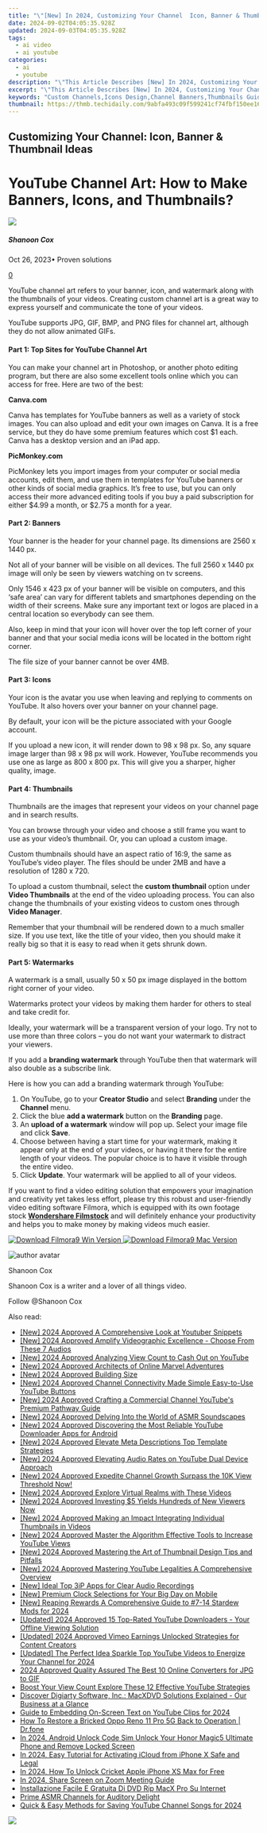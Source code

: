 ```yaml
---
title: "\"[New] In 2024, Customizing Your Channel  Icon, Banner & Thumbnail Ideas\""
date: 2024-09-02T04:05:35.928Z
updated: 2024-09-03T04:05:35.928Z
tags:
  - ai video
  - ai youtube
categories:
  - ai
  - youtube
description: "\"This Article Describes [New] In 2024, Customizing Your Channel: Icon, Banner & Thumbnail Ideas\""
excerpt: "\"This Article Describes [New] In 2024, Customizing Your Channel: Icon, Banner & Thumbnail Ideas\""
keywords: "Custom Channels,Icons Design,Channel Banners,Thumbnails Guide,Branded Icons,Visual Elements,Channel Imagery"
thumbnail: https://thmb.techidaily.com/9abfa493c09f599241cf74fbf150ee16ae0981c6610495144fe17eca852c8fbd.jpg
---
```


## Customizing Your Channel: Icon, Banner & Thumbnail Ideas

# YouTube Channel Art: How to Make Banners, Icons, and Thumbnails?

![](https://images.wondershare.com/filmora/article-images/shannon-cox.jpg)

##### Shanoon Cox

 Oct 26, 2023• Proven solutions

[0](#commentsBoxSeoTemplate)

YouTube channel art refers to your banner, icon, and watermark along with the thumbnails of your videos. Creating custom channel art is a great way to express yourself and communicate the tone of your videos.

YouTube supports JPG, GIF, BMP, and PNG files for channel art, although they do not allow animated GIFs.

#### **Part 1: Top Sites for YouTube Channel Art**

You can make your channel art in Photoshop, or another photo editing program, but there are also some excellent tools online which you can access for free. Here are two of the best:

**Canva.com**

Canva has templates for YouTube banners as well as a variety of stock images. You can also upload and edit your own images on Canva. It is a free service, but they do have some premium features which cost $1 each. Canva has a desktop version and an iPad app.

**PicMonkey.com**

PicMonkey lets you import images from your computer or social media accounts, edit them, and use them in templates for YouTube banners or other kinds of social media graphics. It’s free to use, but you can only access their more advanced editing tools if you buy a paid subscription for either $4.99 a month, or $2.75 a month for a year.

#### **Part 2: Banners**

Your banner is the header for your channel page. Its dimensions are 2560 x 1440 px.

Not all of your banner will be visible on all devices. The full 2560 x 1440 px image will only be seen by viewers watching on tv screens.

Only 1546 x 423 px of your banner will be visible on computers, and this ‘safe area’ can vary for different tablets and smartphones depending on the width of their screens. Make sure any important text or logos are placed in a central location so everybody can see them.

Also, keep in mind that your icon will hover over the top left corner of your banner and that your social media icons will be located in the bottom right corner.

The file size of your banner cannot be over 4MB.

#### **Part 3: Icons**

Your icon is the avatar you use when leaving and replying to comments on YouTube. It also hovers over your banner on your channel page.

By default, your icon will be the picture associated with your Google account.

If you upload a new icon, it will render down to 98 x 98 px. So, any square image larger than 98 x 98 px will work. However, YouTube recommends you use one as large as 800 x 800 px. This will give you a sharper, higher quality, image.

#### **Part 4: Thumbnails**

Thumbnails are the images that represent your videos on your channel page and in search results.

You can browse through your video and choose a still frame you want to use as your video’s thumbnail. Or, you can upload a custom image.

Custom thumbnails should have an aspect ratio of 16:9, the same as YouTube’s video player. The files should be under 2MB and have a resolution of 1280 x 720.

To upload a custom thumbnail, select the **custom thumbnail** option under **Video Thumbnails** at the end of the video uploading process. You can also change the thumbnails of your existing videos to custom ones through **Video Manager**.

Remember that your thumbnail will be rendered down to a much smaller size. If you use text, like the title of your video, then you should make it really big so that it is easy to read when it gets shrunk down.

#### **Part 5: Watermarks**

A watermark is a small, usually 50 x 50 px image displayed in the bottom right corner of your video.

Watermarks protect your videos by making them harder for others to steal and take credit for.

Ideally, your watermark will be a transparent version of your logo. Try not to use more than three colors – you do not want your watermark to distract your viewers.

If you add a **branding watermark** through YouTube then that watermark will also double as a subscribe link.

Here is how you can add a branding watermark through YouTube:

1. On YouTube, go to your **Creator Studio** and select **Branding** under the **Channel** menu.
2. Click the blue **add a watermark** button on the **Branding** page.
3. An **upload of a watermark** window will pop up. Select your image file and click **Save**.
4. Choose between having a start time for your watermark, making it appear only at the end of your videos, or having it there for the entire length of your videos. The popular choice is to have it visible through the entire video.
5. Click **Update**. Your watermark will be applied to all of your videos.

If you want to find a video editing solution that empowers your imagination and creativity yet takes less effort, please try this robust and user-friendly video editing software Filmora, which is equipped with its own footage stock **[Wondershare Filmstock](https://tools.techidaily.com/wondershare/filmora/download/)** and will definitely enhance your productivity and helps you to make money by making videos much easier.

[![Download Filmora9 Win Version](https://images.wondershare.com/filmora/guide/download-btn-win.jpg) ](https://tools.techidaily.com/wondershare/filmora/download/) [![Download Filmora9 Mac Version](https://images.wondershare.com/filmora/guide/download-btn-mac.jpg) ](https://tools.techidaily.com/wondershare/filmora/download/)

![author avatar](https://images.wondershare.com/filmora/article-images/shannon-cox.jpg)

Shanoon Cox

Shanoon Cox is a writer and a lover of all things video.

Follow @Shanoon Cox


<ins class="adsbygoogle"
     style="display:block"
     data-ad-format="autorelaxed"
     data-ad-client="ca-pub-7571918770474297"
     data-ad-slot="1223367746"></ins>



<ins class="adsbygoogle"
     style="display:block"
     data-ad-client="ca-pub-7571918770474297"
     data-ad-slot="8358498916"
     data-ad-format="auto"
     data-full-width-responsive="true"></ins>

<span class="atpl-alsoreadstyle">Also read:</span>
<div><ul>
<li><a href="https://youtube-sure.techidaily.com/024-approved-a-comprehensive-look-at-youtuber-snippets/"><u>[New] 2024 Approved  A Comprehensive Look at Youtuber Snippets</u></a></li>
<li><a href="https://youtube-sure.techidaily.com/024-approved-amplify-videographic-excellence-choose-from-these-7-audios/"><u>[New] 2024 Approved  Amplify Videographic Excellence - Choose From These 7 Audios</u></a></li>
<li><a href="https://youtube-sure.techidaily.com/024-approved-analyzing-view-count-to-cash-out-on-youtube/"><u>[New] 2024 Approved  Analyzing View Count to Cash Out on YouTube</u></a></li>
<li><a href="https://youtube-sure.techidaily.com/024-approved-architects-of-online-marvel-adventures/"><u>[New] 2024 Approved  Architects of Online Marvel Adventures</u></a></li>
<li><a href="https://youtube-sure.techidaily.com/024-approved-building-size/"><u>[New] 2024 Approved  Building Size</u></a></li>
<li><a href="https://youtube-sure.techidaily.com/024-approved-channel-connectivity-made-simple-easy-to-use-youtube-buttons/"><u>[New] 2024 Approved  Channel Connectivity Made Simple  Easy-to-Use YouTube Buttons</u></a></li>
<li><a href="https://youtube-sure.techidaily.com/024-approved-crafting-a-commercial-channel-youtubes-premium-pathway-guide/"><u>[New] 2024 Approved  Crafting a Commercial Channel  YouTube's Premium Pathway Guide</u></a></li>
<li><a href="https://youtube-sure.techidaily.com/024-approved-delving-into-the-world-of-asmr-soundscapes/"><u>[New] 2024 Approved  Delving Into the World of ASMR Soundscapes</u></a></li>
<li><a href="https://youtube-sure.techidaily.com/024-approved-discovering-the-most-reliable-youtube-downloader-apps-for-android/"><u>[New] 2024 Approved  Discovering the Most Reliable YouTube Downloader Apps for Android</u></a></li>
<li><a href="https://youtube-sure.techidaily.com/024-approved-elevate-meta-descriptions-top-template-strategies/"><u>[New] 2024 Approved  Elevate Meta Descriptions  Top Template Strategies</u></a></li>
<li><a href="https://youtube-sure.techidaily.com/024-approved-elevating-audio-rates-on-youtube-dual-device-approach/"><u>[New] 2024 Approved  Elevating Audio Rates on YouTube  Dual Device Approach</u></a></li>
<li><a href="https://youtube-sure.techidaily.com/024-approved-expedite-channel-growth-surpass-the-10k-view-threshold-now/"><u>[New] 2024 Approved  Expedite Channel Growth  Surpass the 10K View Threshold Now!</u></a></li>
<li><a href="https://youtube-sure.techidaily.com/024-approved-explore-virtual-realms-with-these-videos/"><u>[New] 2024 Approved  Explore Virtual Realms with These Videos</u></a></li>
<li><a href="https://youtube-sure.techidaily.com/024-approved-investing-5-yields-hundreds-of-new-viewers-now/"><u>[New] 2024 Approved  Investing $5 Yields Hundreds of New Viewers Now</u></a></li>
<li><a href="https://youtube-sure.techidaily.com/024-approved-making-an-impact-integrating-individual-thumbnails-in-videos/"><u>[New] 2024 Approved  Making an Impact  Integrating Individual Thumbnails in Videos</u></a></li>
<li><a href="https://youtube-sure.techidaily.com/024-approved-master-the-algorithm-effective-tools-to-increase-youtube-views/"><u>[New] 2024 Approved  Master the Algorithm  Effective Tools to Increase YouTube Views</u></a></li>
<li><a href="https://youtube-sure.techidaily.com/024-approved-mastering-the-art-of-thumbnail-design-tips-and-pitfalls/"><u>[New] 2024 Approved  Mastering the Art of Thumbnail Design  Tips and Pitfalls</u></a></li>
<li><a href="https://youtube-sure.techidaily.com/024-approved-mastering-youtube-legalities-a-comprehensive-overview/"><u>[New] 2024 Approved  Mastering YouTube Legalities  A Comprehensive Overview</u></a></li>
<li><a href="https://screen-mirroring-recording.techidaily.com/new-ideal-top-3ip-apps-for-clear-audio-recordings/"><u>[New] Ideal Top 3iP Apps for Clear Audio Recordings</u></a></li>
<li><a href="https://fox-links.techidaily.com/new-premium-clock-selections-for-your-big-day-on-mobile/"><u>[New] Premium Clock Selections for Your Big Day on Mobile</u></a></li>
<li><a href="https://screen-activity-recording.techidaily.com/new-reaping-rewards-a-comprehensive-guide-to-7-14-stardew-mods-for-2024/"><u>[New] Reaping Rewards  A Comprehensive Guide to #7-14 Stardew Mods for 2024</u></a></li>
<li><a href="https://youtube-docs.techidaily.com/ed-2024-approved-15-top-rated-youtube-downloaders-your-offline-viewing-solution/"><u>[Updated] 2024 Approved  15 Top-Rated YouTube Downloaders - Your Offline Viewing Solution</u></a></li>
<li><a href="https://vimeo-videos.techidaily.com/updated-2024-approved-vimeo-earnings-unlocked-strategies-for-content-creators/"><u>[Updated] 2024 Approved  Vimeo Earnings Unlocked  Strategies for Content Creators</u></a></li>
<li><a href="https://youtube-tips.techidaily.com/ed-the-perfect-idea-sparkle-top-youtube-videos-to-energize-your-channel-for-2024/"><u>[Updated] The Perfect Idea Sparkle  Top YouTube Videos to Energize Your Channel for 2024</u></a></li>
<li><a href="https://extra-guidance.techidaily.com/2024-approved-quality-assured-the-best-10-online-converters-for-jpg-to-gif/"><u>2024 Approved  Quality Assured  The Best 10 Online Converters for JPG to GIF</u></a></li>
<li><a href="https://youtube-sure.techidaily.com/-your-view-count-explore-these-12-effective-youtube-strategies/"><u>Boost Your View Count  Explore These 12 Effective YouTube Strategies</u></a></li>
<li><a href="https://techtrends.techidaily.com/discover-digiarty-software-inc-macxdvd-solutions-explained-our-business-at-a-glance/"><u>Discover Digiarty Software, Inc.: MacXDVD Solutions Explained - Our Business at a Glance</u></a></li>
<li><a href="https://youtube-sure.techidaily.com/-to-embedding-on-screen-text-on-youtube-clips-for-2024/"><u>Guide to Embedding On-Screen Text on YouTube Clips for 2024</u></a></li>
<li><a href="https://howto.techidaily.com/how-to-restore-a-bricked-oppo-reno-11-pro-5g-back-to-operation-drfone-by-drfone-fix-android-problems-fix-android-problems/"><u>How To Restore a Bricked Oppo Reno 11 Pro 5G Back to Operation | Dr.fone</u></a></li>
<li><a href="https://sim-unlock.techidaily.com/in-2024-android-unlock-code-sim-unlock-your-honor-magic5-ultimate-phone-and-remove-locked-screen-by-drfone-android/"><u>In 2024, Android Unlock Code Sim Unlock Your Honor Magic5 Ultimate Phone and Remove Locked Screen</u></a></li>
<li><a href="https://activate-lock.techidaily.com/in-2024-easy-tutorial-for-activating-icloud-from-iphone-x-safe-and-legal-by-drfone-ios/"><u>In 2024, Easy Tutorial for Activating iCloud from iPhone X Safe and Legal</u></a></li>
<li><a href="https://sim-unlock.techidaily.com/in-2024-how-to-unlock-cricket-apple-iphone-xs-max-for-free-by-drfone-ios/"><u>In 2024, How To Unlock Cricket Apple iPhone XS Max for Free</u></a></li>
<li><a href="https://video-screen-grab.techidaily.com/in-2024-share-screen-on-zoom-meeting-guide/"><u>In 2024, Share Screen on Zoom Meeting Guide</u></a></li>
<li><a href="https://vp-tips.techidaily.com/installazione-facile-e-gratuita-di-dvd-rip-macx-pro-su-internet/"><u>Installazione Facile E Gratuita Di DVD Rip MacX Pro Su Internet</u></a></li>
<li><a href="https://youtube-sure.techidaily.com/-asmr-channels-for-auditory-delight/"><u>Prime ASMR Channels for Auditory Delight</u></a></li>
<li><a href="https://youtube-sure.techidaily.com/-and-easy-methods-for-saving-youtube-channel-songs-for-2024/"><u>Quick & Easy Methods for Saving YouTube Channel Songs for 2024</u></a></li>
</ul></div>

<!-- affiliate ads begin -->
<a href="https://shop.mondly.com/affiliate.php?ACCOUNT=ATISTUDI&AFFILIATE=108875&PATH=https%3A%2F%2Fwww.mondly.com%3FAFFILIATE%3D108875%26RESOURCE%3D%2BBusiness%2B970x90%2B"><img src="https://secure.avangate.com/images/merchant/69c418c33ec2e1a4267fa9bb77fa1428/business-970x90.gif" border="0"></a>
<!-- affiliate ads end -->
